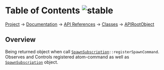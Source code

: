 # Table of Contents ![stable]
[Project](https://github.com/ksxatompackages/quick-spawn) → [Documentation](../..) → [API References](..) → [Classes](.) → [APIRootObject](./api.md)

## Overview

Being returned object when call <code>[SpawnSubscription](./classes/spawn-subscription.md)::registerSpawnCommand</code>. Observes and Controls registered atom-command as well as [`SpawnSubscription`](./classes/spawn-subscription.md) object.

[fixed]: https://cdn.rawgit.com/ksxatompackages/quick-spawn/images-v0.0.0/docs/images/badges/fixed.svg
[stable]: https://cdn.rawgit.com/ksxatompackages/quick-spawn/images-v0.0.0/docs/images/badges/stable.svg
[exprimental]: https://cdn.rawgit.com/ksxatompackages/quick-spawn/images-v0.0.0/docs/images/badges/exprimental.svg
[deprecated]: https://cdn.rawgit.com/ksxatompackages/quick-spawn/images-v0.0.0/docs/images/badges/deprecated.svg

